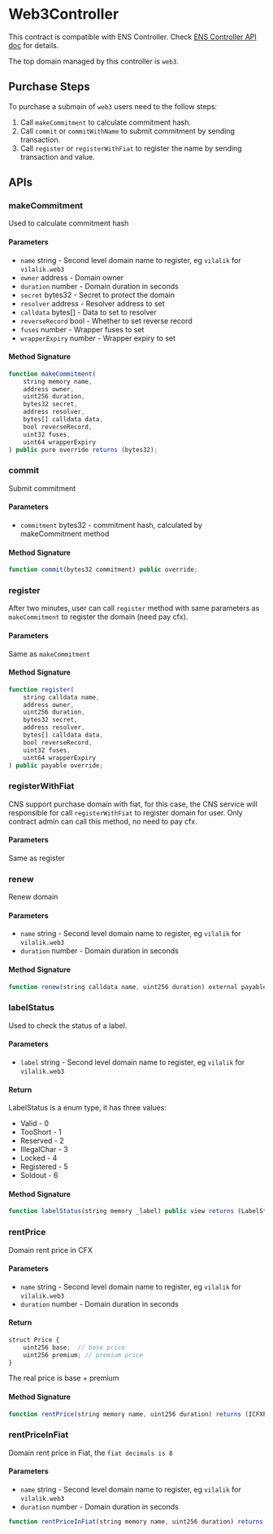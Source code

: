 # Web3Controller

This contract is compatible with ENS Controller. Check [ENS Controller API doc](https://docs.ens.domains/contract-api-reference/.eth-permanent-registrar/controller) for details.

The top domain managed by this controller is `web3`.

## Purchase Steps

To purchase a submain of `web3` users need to the follow steps:

1. Call `makeCommitment` to calculate commitment hash.
2. Call `commit` or `commitWithName` to submit commitment by sending transaction.
3. Call `register` or `registerWithFiat` to register the name by sending transaction and value.

## APIs

### makeCommitment

Used to calculate commitment hash

#### Parameters

* `name` string - Second level domain name to register, eg `vilalik` for `vilalik.web3`
* `owner` address - Domain owner
* `duration` number - Domain duration in seconds
* `secret` bytes32 - Secret to protect the domain
* `resolver` address - Resolver address to set
* `calldata` bytes[] - Data to set to resolver
* `reverseRecord` bool - Whether to set reverse record
* `fuses` number - Wrapper fuses to set
* `wrapperExpiry` number - Wrapper expiry to set

#### Method Signature

```js
function makeCommitment(
    string memory name, 
    address owner, 
    uint256 duration, 
    bytes32 secret, 
    address resolver, 
    bytes[] calldata data, 
    bool reverseRecord, 
    uint32 fuses, 
    uint64 wrapperExpiry
) public pure override returns (bytes32);
```

### commit

Submit commitment

#### Parameters

* `commitment` bytes32 - commitment hash, calculated by makeCommitment method

#### Method Signature

```js
function commit(bytes32 commitment) public override;
```

### register

After two minutes, user can call `register` method with same parameters as `makeCommitment` to register the domain (need pay cfx).

#### Parameters

Same as `makeCommitment`

#### Method Signature

```js
function register(
    string calldata name,
    address owner,
    uint256 duration,
    bytes32 secret,
    address resolver,
    bytes[] calldata data,
    bool reverseRecord,
    uint32 fuses,
    uint64 wrapperExpiry
) public payable override;
```

### registerWithFiat

CNS support purchase domain with fiat, for this case, the CNS service will responsible for call `registerWithFiat` to register domain for user.
Only contract admin can call this method, no need to pay cfx.

#### Parameters

Same as register

### renew

Renew domain

#### Parameters

* `name` string - Second level domain name to register, eg `vilalik` for `vilalik.web3`
* `duration` number - Domain duration in seconds

#### Method Signature

```js
function renew(string calldata name, uint256 duration) external payable override;
```

### labelStatus

Used to check the status of a label.

#### Parameters

* `label` string - Second level domain name to register, eg `vilalik` for `vilalik.web3`

#### Return

LabelStatus is a enum type, it has three values:

* Valid - 0
* TooShort - 1
* Reserved - 2
* IllegalChar - 3
* Locked - 4
* Registered - 5
* Soldout - 6

#### Method Signature

```js
function labelStatus(string memory _label) public view returns (LabelStatus);
```

### rentPrice

Domain rent price in CFX

#### Parameters

* `name` string - Second level domain name to register, eg `vilalik` for `vilalik.web3`
* `duration` number - Domain duration in seconds

#### Return

```js
struct Price {
    uint256 base;  // base price
    uint256 premium; // premium price
}
```

The real price is base + premium

#### Method Signature

```js
function rentPrice(string memory name, uint256 duration) returns (ICFXPriceOracle.Price memory price);
```

### rentPriceInFiat

Domain rent price in Fiat, the `fiat decimals is 8`

#### Parameters

* `name` string - Second level domain name to register, eg `vilalik` for `vilalik.web3`
* `duration` number - Domain duration in seconds

```js
function rentPriceInFiat(string memory name, uint256 duration) returns (ICFXPriceOracle.Price memory price);
```